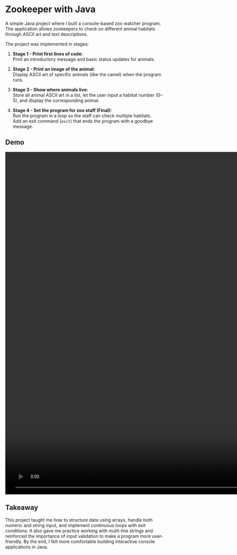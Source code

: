 # Zookeeper with Java

A simple Java project where I built a console-based zoo watcher program. The application allows zookeepers to check on different animal habitats through ASCII art and text descriptions.

The project was implemented in stages:

1. **Stage 1 - Print first lines of code:**  
   Print an introductory message and basic status updates for animals.

2. **Stage 2 - Print an image of the animal:**  
   Display ASCII art of specific animals (like the camel) when the program runs.

3. **Stage 3 - Show where animals live:**  
   Store all animal ASCII art in a list, let the user input a habitat number (0–5), and display the corresponding
   animal.

4. **Stage 4 - Set the program for zoo staff (Final):**  
   Run the program in a loop so the staff can check multiple habitats.  
   Add an exit command (`exit`) that ends the program with a goodbye message.

## Demo

<video width="1920" height="1080" align="center" src="https://github.com/user-attachments/assets/54cdca7e-78f5-4e14-b3f0-8371b872926c"></video>

## Takeaway

This project taught me how to structure data using arrays, handle both numeric and string input, and implement
continuous loops with exit conditions. It also gave me practice working with multi-line strings and reinforced the
importance of input validation to make a program more user-friendly. By the end, I felt more comfortable building
interactive console applications in Java.
